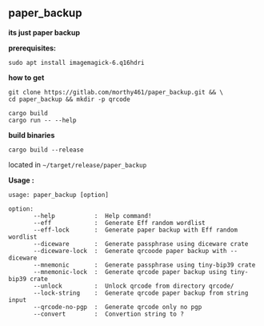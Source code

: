 ## paper_backup

**its just paper backup**

**prerequisites:**
```
sudo apt install imagemagick-6.q16hdri
```

**how to get**
```
git clone https://gitlab.com/morthy461/paper_backup.git && \
cd paper_backup && mkdir -p qrcode 
```

```
cargo build
cargo run -- --help
```

**build binaries**
```
cargo build --release
```
located in `~/target/release/paper_backup`

**Usage :**
```
usage: paper_backup [option]

option: 
       --help           :  Help command!
       --eff            :  Generate Eff random wordlist
       --eff-lock       :  Generate paper backup with Eff random wordlist
       --diceware       :  Generate passphrase using diceware crate
       --diceware-lock  :  Generate qrcoode paper backup with --diceware
       --mnemonic       :  Generate passphrase using tiny-bip39 crate
       --mnemonic-lock  :  Generate qrcode paper backup using tiny-bip39 crate
       --unlock         :  Unlock qrcode from directory qrcode/
       --lock-string    :  Generate qrcode paper backup from string input
       --qrcode-no-pgp  :  Generate qrcode only no pgp
       --convert        :  Convertion string to ?
```
